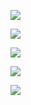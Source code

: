 ![](https://www.nta.go.jp/tmp/88be7391-0d9b-40ec-9aae-f7a86b9c915d/images/d6f94661f497b6f1152991181a6f1553bb9febd9f9e8385482947ab90ed7f3ea.jpg)

![](https://www.nta.go.jp/tmp/88be7391-0d9b-40ec-9aae-f7a86b9c915d/images/bfde1e9c50a451cdd40aa20155f31b4395998945d874d38c5462114d7c263676.jpg)

![](https://www.nta.go.jp/tmp/88be7391-0d9b-40ec-9aae-f7a86b9c915d/images/df8719fe5ee5986c2565c1732409ea2b2b9daba77a2757f798d23be7698e6858.jpg)

![](https://www.nta.go.jp/tmp/88be7391-0d9b-40ec-9aae-f7a86b9c915d/images/a5f316be7e6b6296b0adede20cee25bf4d455af4fcbac7114a735ba7c98a572b.jpg)

![](https://www.nta.go.jp/tmp/88be7391-0d9b-40ec-9aae-f7a86b9c915d/images/a909bd33aacb06e26cb682e58a9317974d167303f06e681a3a8bf6acf593bf7a.jpg)